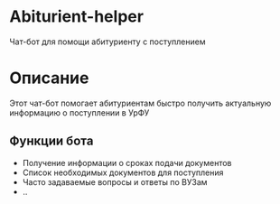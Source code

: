 # Abiturient-helper
Чат-бот для помощи абитуриенту с поступлением
# Описание
Этот чат-бот помогает абитуриентам быстро получить актуальную информацию о поступлении в УрФУ
## Функции бота
- Получение информации о сроках подачи документов
- Список необходимых документов для поступления
- Часто задаваемые вопросы и ответы по ВУЗам
- ..

